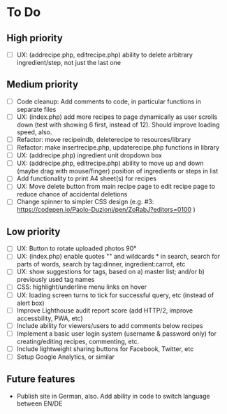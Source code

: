 # To Do

## High priority
- [ ] UX: (addrecipe.php, editrecipe.php) ability to delete arbitrary ingredient/step, not just the last one

## Medium priority
- [ ] Code cleanup: Add comments to code, in particular functions in separate files
- [ ] UX: (index.php) add more recipes to page dynamically as user scrolls down (test with showing 6 first, instead of 12). Should improve loading speed, also.
- [ ] Refactor: move recipeindb, deleterecipe to resources/library
- [ ] Refactor: make insertrecipe.php, updaterecipe.php functions in library
- [ ] UX: (addrecipe.php) ingredient unit dropdown box
- [ ] UX: (addrecipe.php, editrecipe.php) ability to move up and down (maybe drag with mouse/finger) position of ingredients or steps in list
- [ ] Add functionality to print A4 sheet(s) for recipes
- [ ] UX: Move delete button from main recipe page to edit recipe page to reduce chance of accidental deletions
- [ ] Change spinner to simpler CSS design (e.g. #3: https://codepen.io/Paolo-Duzioni/pen/ZoRabJ?editors=0100 )

## Low priority
- [ ] UX: Button to rotate uploaded photos 90°
- [ ] UX: (index.php) enable quotes "" and wildcards * in search, search for parts of words, search by tag:dinner, ingredient:carrot, etc
- [ ] UX: show suggestions for tags, based on a) master list; and/or b) previously used tag names
- [ ] CSS: highlight/underline menu links on hover
- [ ] UX: loading screen turns to tick for successful query, etc (instead of alert box)
- [ ] Improve Lighthouse audit report score (add HTTP/2, improve accessbility, PWA, etc)
- [ ] Include ability for viewers/users to add comments below recipes
- [ ] Implement a basic user login system (username & password only) for creating/editing recipes, commenting, etc.
- [ ] Include lightweight sharing buttons for Facebook, Twitter, etc
- [ ] Setup Google Analytics, or similar

## Future features
- Publish site in German, also. Add ability in code to switch language between EN/DE
